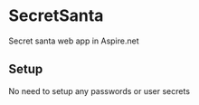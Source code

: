 # SecretSanta

Secret santa web app in Aspire.net

## Setup

No need to setup any passwords or user secrets
